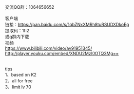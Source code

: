 交流QQ群：1064656652
<br><br>
客户端<br>
链接：https://pan.baidu.com/s/1qbZNxXMRh8tuRSUDXDkoEg   <br>
提取码：1fi2  <br>
或q群内下载
<br>
视频
<br>
https://www.bilibili.com/video/av91951345/<br>
http://player.youku.com/embed/XNDU2MzI0OTQ3Mg==<br>
<br>
<br>
tips<br>
1、based on K2<br>
2、all for free<br>
3、limit lv 70 <br>

